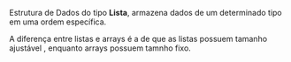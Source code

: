 Estrutura de Dados do tipo **Lista**, armazena dados de um determinado tipo em uma ordem específica.

A diferença entre listas e arrays é a de que as listas possuem tamanho ajustável , enquanto arrays possuem tamnho fixo.

